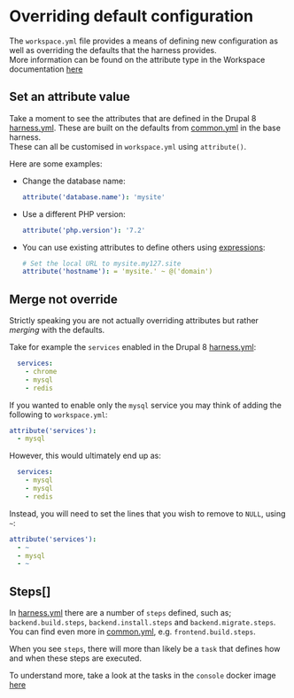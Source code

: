 # Overriding default configuration

The `workspace.yml` file provides a means of defining new configuration as well as overriding the defaults that the harness provides.  
More information can be found on the attribute type in the Workspace documentation [here](https://github.com/my127/workspace/blob/0.1.x/docs/types/attribute.md)

## Set an attribute value
Take a moment to see the attributes that are defined in the Drupal 8 [harness.yml]. These are built on the defaults from [common.yml] in the base harness.  
These can all be customised in `workspace.yml` using `attribute()`.

Here are some examples:
* Change the database name:
  ```yaml
  attribute('database.name'): 'mysite'
  ```
* Use a different PHP version:
  ```yaml
  attribute('php.version'): '7.2'
  ```
* You can use existing attributes to define others using [expressions](https://github.com/my127/workspace/blob/0.1.x/docs/types/attribute.md#attribute-expressions):
  ```yaml
  # Set the local URL to mysite.my127.site
  attribute('hostname'): = 'mysite.' ~ @('domain')
  ```

## Merge not override

Strictly speaking you are not actually overriding attributes but rather _merging_ with the defaults.

Take for example the `services` enabled in the Drupal 8 [harness.yml]:
```yaml
  services:
    - chrome
    - mysql
    - redis
```

If you wanted to enable only the `mysql` service you may think of adding the following to `workspace.yml`:
```yaml
attribute('services'):
  - mysql
```

However, this would ultimately end up as:
```yaml
  services:
    - mysql
    - mysql
    - redis
```

Instead, you will need to set the lines that you wish to remove to `NULL`, using `~`:
```yaml
attribute('services'):
  - ~
  - mysql
  - ~
```

## Steps[]
In [harness.yml] there are a number of `steps` defined, such as; `backend.build.steps`, `backend.install.steps` and `backend.migrate.steps`.  
You can find even more in [common.yml], e.g. `frontend.build.steps`.

When you see `steps`, there will more than likely be a `task` that defines how and when these steps are executed.

To understand more, take a look at the tasks in the `console` docker image [here](https://github.com/inviqa/harness-base-php/blob/1.6.x/src/_base/docker/image/console/root/usr/lib/task)

[harness.yml]: ../../harness.yml
[common.yml]: https://github.com/inviqa/harness-base-php/blob/1.6.x/src/_base/harness/attributes/common.yml

